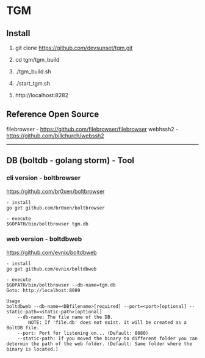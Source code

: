 
# TGM

## Install

1. git clone  https://github.com/devsunset/tgm.git

2. cd tgm/tgm_build

3. ./tgm_build.sh

4. ./start_tgm.sh

5. http://localhost:8282

## Reference Open Source
filebrowser - https://github.com/filebrowser/filebrowser
webhssh2 - https://github.com/billchurch/webssh2



-----------------------------------------------------------



## DB (boltdb - golang storm) - Tool

### cli version - boltbrowser
https://github.com/br0xen/boltbrowser

    - install
    go get github.com/br0xen/boltbrowser

    - execute 
    $GOPATH/bin/boltbrowser tgm.db

### web version - boltdbweb
https://github.com/evnix/boltdbweb

    - install
    go get github.com/evnix/boltdbweb

    - execute 
    $GOPATH/bin/boltbrowser --db-name=tgm.db
    Goto: http://localhost:8089

    Usage
    boltdbweb --db-name=<DBfilename>[required] --port=<port>[optional] --static-path=<static-path>[optional]
        --db-name: The file name of the DB.
            NOTE: If 'file.db' does not exist. it will be created as a BoltDB file.
        --port: Port for listening on... (Default: 8080)
        --static-path: If you moved the binary to different folder you can determin the path of the web folder. (Default: Same folder where the binary is located.)
